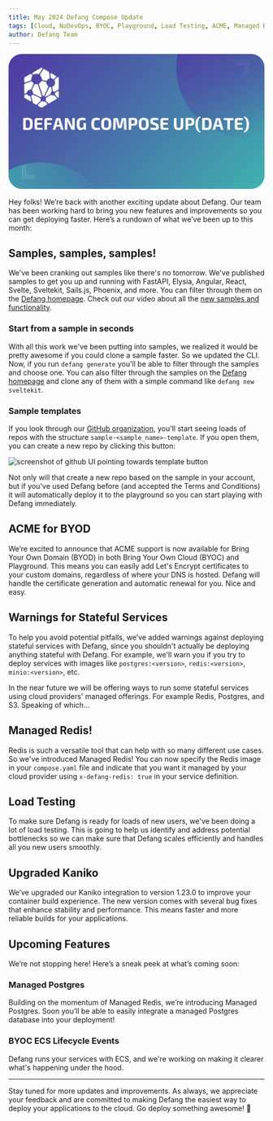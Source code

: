 ```yaml
---
title: May 2024 Defang Compose Update
tags: [Cloud, NoDevOps, BYOC, Playground, Load Testing, ACME, Managed Redis, Kaniko, Postgres, ECS, Defang Compose Update]
author: Defang Team
---
```


![Defang Compose Update](/img/defang-compose-update.webp)

Hey folks! We’re back with another exciting update about Defang. Our team has been working hard to bring you new features and improvements so you can get deploying faster. Here’s a rundown of what we’ve been up to this month:


## Samples, samples, samples!

We've been cranking out samples like there's no tomorrow. We've published samples to get you up and running with FastAPI, Elysia, Angular, React, Svelte, Sveltekit, Sails.js, Phoenix, and more. You can filter through them on the [Defang homepage](https://defang.io/#deploy). Check out our video about all the [new samples and functionality](https://www.youtube.com/watch?v=8wIU_af-sX8).

### Start from a sample in seconds

With all this work we've been putting into samples, we realized it would be pretty awesome if you could clone a sample faster. So we updated the CLI. Now, if you run `defang generate` you'll be able to filter through the samples and choose one. You can also filter through the samples on the [Defang homepage](https://defang.io/#deploy) and clone any of them with a simple command like `defang new sveltekit`.

### Sample templates

If you look through our [GitHub organization](https://github.com/DefangLabs), you'll start seeing loads of repos with the structure `sample-<sample_name>-template`. If you open them, you can create a new repo by clicking this button:

![screenshot of github UI pointing towards template button](https://github.com/DefangLabs/defang-docs/assets/910895/97d33d90-43b9-499a-b139-e114b701adcb)


Not only will that create a new repo based on the sample in your account, but if you've used Defang before (and accepted the Terms and Conditions) it will automatically deploy it to the playground so you can start playing with Defang immediately.

## ACME for BYOD

We’re excited to announce that ACME support is now available for Bring Your Own Domain (BYOD) in both Bring Your Own Cloud (BYOC) and Playground. This means you can easily add Let's Encrypt certificates to your custom domains, regardless of where your DNS is hosted. Defang will handle the certificate generation and automatic renewal for you. Nice and easy.

## Warnings for Stateful Services

To help you avoid potential pitfalls, we’ve added warnings against deploying stateful services with Defang, since you shouldn't actually be deploying anything stateful with Defang. For example, we'll warn you if you try to deploy services with images like `postgres:<version>`, `redis:<version>`, `minio:<version>`, etc. 

In the near future we will be offering ways to run some stateful services using cloud providers' managed offerings. For example Redis, Postgres, and S3. Speaking of which...

## Managed Redis!

Redis is such a versatile tool that can help with so many different use cases. So we've introduced Managed Redis! You can now specify the Redis image in your `compose.yaml` file and indicate that you want it managed by your cloud provider using `x-defang-redis: true` in your service definition. 

## Load Testing

To make sure Defang is ready for loads of new users, we've been doing a lot of load testing. This is going to help us identify and address potential bottlenecks so we can make sure that Defang scales efficiently and handles all you new users smoothly.

## Upgraded Kaniko

We’ve upgraded our Kaniko integration to version 1.23.0 to improve your container build experience. The new version comes with several bug fixes that enhance stability and performance. This means faster and more reliable builds for your applications.

## Upcoming Features

We’re not stopping here! Here’s a sneak peek at what’s coming soon:

### Managed Postgres

Building on the momentum of Managed Redis, we’re introducing Managed Postgres. Soon you’ll be able to easily integrate a managed Postgres database into your deployment!

### BYOC ECS Lifecycle Events

Defang runs your services with ECS, and we're working on making it clearer what's happening under the hood. 

---

Stay tuned for more updates and improvements. As always, we appreciate your feedback and are committed to making Defang the easiest way to deploy your applications to the cloud. Go deploy something awesome! 🚀
